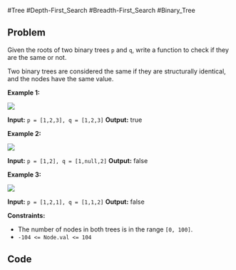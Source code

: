 #Tree #Depth-First_Search #Breadth-First_Search #Binary_Tree
## Problem
Given the roots of two binary trees `p` and `q`, write a function to check if they are the same or not.

Two binary trees are considered the same if they are structurally identical, and the nodes have the same value.

**Example 1:**

![](https://assets.leetcode.com/uploads/2020/12/20/ex1.jpg)

**Input:** `p = [1,2,3], q = [1,2,3]`
**Output:** true

**Example 2:**

![](https://assets.leetcode.com/uploads/2020/12/20/ex2.jpg)

**Input:** `p = [1,2], q = [1,null,2]`
**Output:** false

**Example 3:**

![](https://assets.leetcode.com/uploads/2020/12/20/ex3.jpg)

**Input:** `p = [1,2,1], q = [1,1,2]`
**Output:** false

**Constraints:**

- The number of nodes in both trees is in the range `[0, 100]`.
- `-104 <= Node.val <= 104`

## Code
